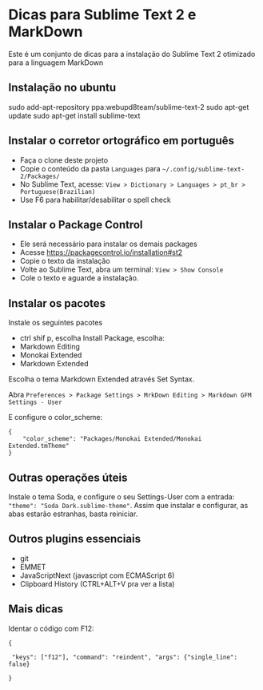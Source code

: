 
# Dicas para Sublime Text 2 e MarkDown

Este é um conjunto de dicas para a instalação do Sublime Text 2 otimizado para a linguagem MarkDown

## Instalação no ubuntu

sudo add-apt-repository ppa:webupd8team/sublime-text-2
sudo apt-get update
sudo apt-get install sublime-text

## Instalar o corretor ortográfico em português

- Faça o clone deste projeto
- Copie o conteúdo da pasta `Languages` para `~/.config/sublime-text-2/Packages/` 
- No Sublime Text, acesse: `View > Dictionary > Languages > pt_br > Portuguese(Brazilian)`
- Use F6 para habilitar/desabilitar o spell check

## Instalar o Package Control

- Ele será necessário para instalar os demais packages
- Acesse https://packagecontrol.io/installation#st2 
- Copie o texto da instalação
- Volte ao Sublime Text, abra um terminal: `View > Show Console`
- Cole o texto e aguarde a instalação.

## Instalar os pacotes

Instale os seguintes pacotes

- ctrl shif p, escolha Install Package, escolha:
- Markdown Editing
- Monokai Extended
- Markdown Extended

Escolha o tema Markdown Extended através Set Syntax. 

Abra `Preferences > Package Settings > MrkDown Editing > Markdown GFM Settings - User`

E configure o color_scheme:

    {
        "color_scheme": "Packages/Monokai Extended/Monokai Extended.tmTheme"
    }

## Outras operações úteis

Instale o tema Soda, e configure o seu Settings-User com a entrada: `"theme": "Soda Dark.sublime-theme"`. Assim que instalar e configurar, as abas estarão estranhas, basta reiniciar.

## Outros plugins essenciais

- git
- EMMET
- JavaScriptNext (javascript com ECMAScript 6)
- Clipboard History  (CTRL+ALT+V pra ver a lista)



## Mais dicas

Identar o código com F12:

	{
	
	 "keys": ["f12"], "command": "reindent", "args": {"single_line": false} 
	
	}  



